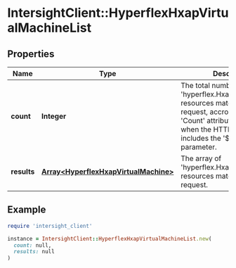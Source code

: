 # IntersightClient::HyperflexHxapVirtualMachineList

## Properties

| Name | Type | Description | Notes |
| ---- | ---- | ----------- | ----- |
| **count** | **Integer** | The total number of &#39;hyperflex.HxapVirtualMachine&#39; resources matching the request, accross all pages. The &#39;Count&#39; attribute is included when the HTTP GET request includes the &#39;$inlinecount&#39; parameter. | [optional] |
| **results** | [**Array&lt;HyperflexHxapVirtualMachine&gt;**](HyperflexHxapVirtualMachine.md) | The array of &#39;hyperflex.HxapVirtualMachine&#39; resources matching the request. | [optional] |

## Example

```ruby
require 'intersight_client'

instance = IntersightClient::HyperflexHxapVirtualMachineList.new(
  count: null,
  results: null
)
```

